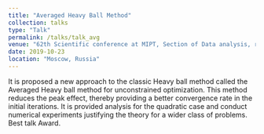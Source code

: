```yaml
---
title: "Averaged Heavy Ball Method"
collection: talks
type: "Talk"
permalink: /talks/talk_avg
venue: "62th Scientific conference at MIPT, Section of Data analysis, recognition and prediction"
date: 2019-10-23
location: "Moscow, Russia"
---
```

It is proposed a new approach to the classic Heavy ball method called the Averaged Heavy ball method for unconstrained optimization. This method reduces the peak effect, thereby providing a better convergence rate in the initial iterations. It is provided analysis for the quadratic case and conduct numerical experiments justifying the theory for a wider class of problems. Best talk Award.
